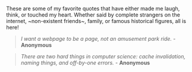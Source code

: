 These are some of my favorite quotes that have either made me laugh, think, or touched my heart. Whether said by complete strangers on the internet, ~non-existent friends~, family, or famous historical figures, all is here!

> *I want a webpage to be a page, not an amusement park ride.* - **Anonymous**

> *There are two hard things in computer science: cache invalidation, naming things, and off-by-one errors.* - **Anonymous**
